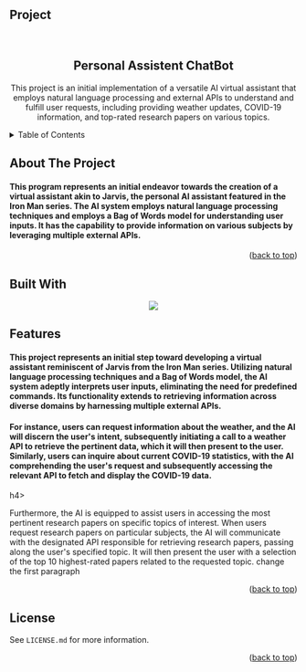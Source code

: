 ## Project
<br />

<div align="center">
  <h2 align="center">Personal Assistent ChatBot</h2>

  <p align="center">
    This project is an initial implementation of a versatile AI virtual assistant that employs natural language processing and external APIs to understand and fulfill user requests, including providing weather updates, COVID-19 information, and top-rated research papers on various topics.
  </p>
</div>

<details>
  <summary>Table of Contents</summary>
  <ol>
    <li>
      <a href="#about-the-project">About The Project</a>
      <ul>
        <li><a href="#built-with">Built With</a></li>
    </li>
    <li><a href="#features">Features</a></li>
    <li><a href="#license">License</a></li>
  </ol>
</details>
        
## About The Project



<h4>
  <p>
   This program represents an initial endeavor towards the creation of a virtual assistant akin to Jarvis, the personal AI assistant featured in the Iron Man series. The AI system employs natural language processing techniques and employs a Bag of Words model for understanding user inputs. It has the capability to provide information on various subjects by leveraging multiple external APIs.  
  </p>
</h4>


<p align="right">(<a href="#Project">back to top</a>)</p>


## Built With

<p align="center">
  <a href="https://skillicons.dev">
    <img src="https://skillicons.dev/icons?i=py" />
  </a>
</p>

## Features

<h4>
  <p>
  This project represents an initial step toward developing a virtual assistant reminiscent of Jarvis from the Iron Man series. Utilizing natural language processing techniques and a Bag of Words model, the AI system adeptly interprets user inputs, eliminating the need for predefined commands. Its functionality extends to retrieving information across diverse domains by harnessing multiple external APIs.
  </p>
</h4>

<h4>
  <p>
  For instance, users can request information about the weather, and the AI will discern the user's intent, subsequently initiating a call to a weather API to retrieve the pertinent data, which it will then present to the user. Similarly, users can inquire about current COVID-19 statistics, with the AI comprehending the user's request and subsequently accessing the relevant API to fetch and display the COVID-19 data.
    </p>
</h4>

h4>
  <p>
 Furthermore, the AI is equipped to assist users in accessing the most pertinent research papers on specific topics of interest. When users request research papers on particular subjects, the AI will communicate with the designated API responsible for retrieving research papers, passing along the user's specified topic. It will then present the user with a selection of the top 10 highest-rated papers related to the requested topic. change the first paragraph
    </p>
</h4>





<p align="right">(<a href="#Project">back to top</a>)</p>





## License

See `LICENSE.md` for more information.

<p align="right">(<a href="#Project">back to top</a>)</p>



